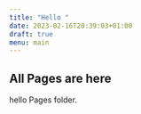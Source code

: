 ```yaml
---
title: "Hello "
date: 2023-02-16T20:39:03+01:00
draft: true
menu: main
---
```


## All Pages are here

hello Pages folder.
